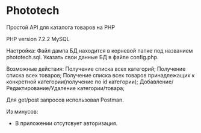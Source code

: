 # Phototech 
Простой API для каталога товаров на PHP

PHP version 7.2.2
MySQL

Настройка:
Файл дампа БД находится в корневой папке под названием phototech.sql.
Указать свои данные БД в файле config.php.

Возможные действия:
Получение списка всех категорий;
Получение списка всех товаров;
Получение списка всех товаров принадлежащих к конкретной категории(получение по id категории);
Добавление/Редактирование/Удаление категории/товара;

Для get/post запросов использовал Postman.

Из минусов:
 - В приложении отсутсвует авторизация.
